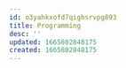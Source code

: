 ```yaml
---
id: o3yahkxofd7qighsrvpg893
title: Programming
desc: ''
updated: 1665802848175
created: 1665802848175
---
```

